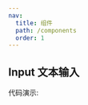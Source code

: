 ```yaml
---
nav:
  title: 组件
  path: /components
  order: 1
---
```


## Input 文本输入

代码演示:

<code src="./demo/basic.jsx" />

<API></API>
